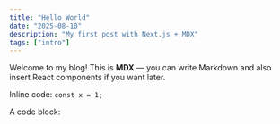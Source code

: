 ```yaml
---
title: "Hello World"
date: "2025-08-10"
description: "My first post with Next.js + MDX"
tags: ["intro"]
---
```


Welcome to my blog! This is **MDX** — you can write Markdown and also insert React components if you want later.

Inline code: `const x = 1;`

A code block:

```js
